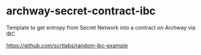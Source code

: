 # archway-secret-contract-ibc
Template to get entropy from Secret Network into a contract on Archway via IBC

https://github.com/scrtlabs/random-ibc-example
